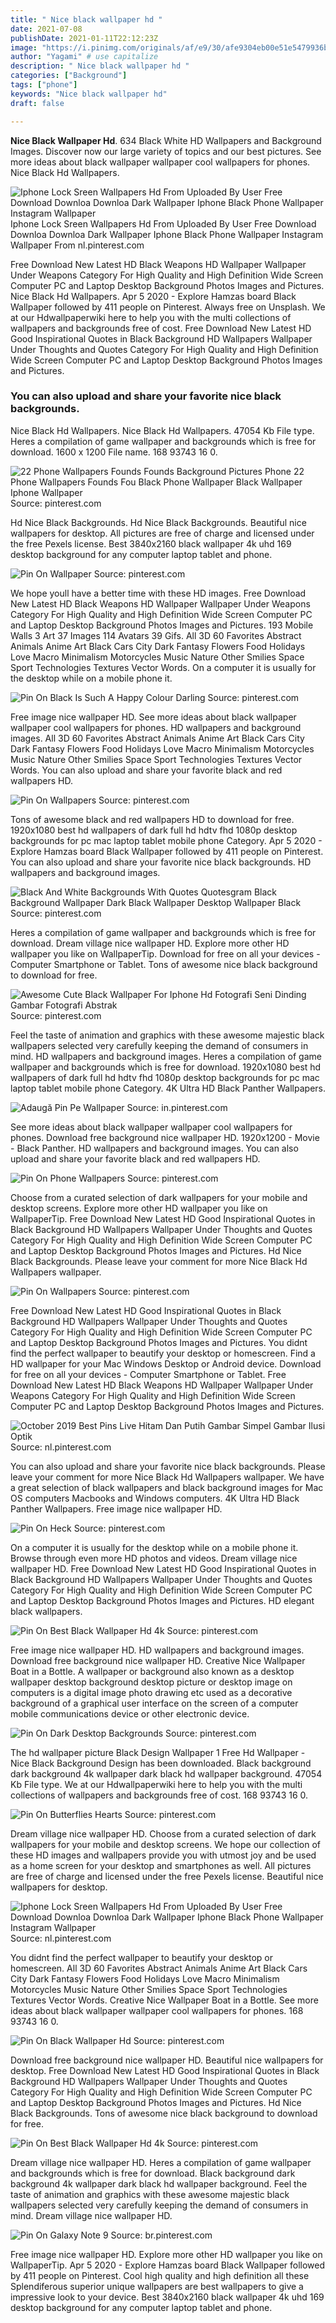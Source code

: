 ```yaml
---
title: " Nice black wallpaper hd "
date: 2021-07-08
publishDate: 2021-01-11T22:12:23Z
image: "https://i.pinimg.com/originals/af/e9/30/afe9304eb00e51e5479936b33eb32e72.jpg"
author: "Yagami" # use capitalize
description: " Nice black wallpaper hd "
categories: ["Background"]
tags: ["phone"]
keywords: "Nice black wallpaper hd"
draft: false

---
```



**Nice Black Wallpaper Hd**. 634 Black White HD Wallpapers and Background Images. Discover now our large variety of topics and our best pictures. See more ideas about black wallpaper wallpaper cool wallpapers for phones. Nice Black Hd Wallpapers.

![Iphone Lock Sreen Wallpapers Hd From Uploaded By User Free Download Downloa Downloa Dark Wallpaper Iphone Black Phone Wallpaper Instagram Wallpaper](https://i.pinimg.com/originals/a9/6d/55/a96d5591f3226f9b05c6d3a9a16942db.jpg "Iphone Lock Sreen Wallpapers Hd From Uploaded By User Free Download Downloa Downloa Dark Wallpaper Iphone Black Phone Wallpaper Instagram Wallpaper")
Iphone Lock Sreen Wallpapers Hd From Uploaded By User Free Download Downloa Downloa Dark Wallpaper Iphone Black Phone Wallpaper Instagram Wallpaper From nl.pinterest.com


Free Download New Latest HD Black Weapons HD Wallpaper Wallpaper Under Weapons Category For High Quality and High Definition Wide Screen Computer PC and Laptop Desktop Background Photos Images and Pictures. Nice Black Hd Wallpapers. Apr 5 2020 - Explore Hamzas board Black Wallpaper followed by 411 people on Pinterest. Always free on Unsplash. We at our Hdwallpaperwiki here to help you with the multi collections of wallpapers and backgrounds free of cost. Free Download New Latest HD Good Inspirational Quotes in Black Background HD Wallpapers Wallpaper Under Thoughts and Quotes Category For High Quality and High Definition Wide Screen Computer PC and Laptop Desktop Background Photos Images and Pictures.

### You can also upload and share your favorite nice black backgrounds.

Nice Black Hd Wallpapers. Nice Black Hd Wallpapers. 47054 Kb File type. Heres a compilation of game wallpaper and backgrounds which is free for download. 1600 x 1200 File name. 168 93743 16 0.


![22 Phone Wallpapers Founds Founds Background Pictures Phone 22 Phone Wallpapers Founds Fou Black Phone Wallpaper Black Wallpaper Iphone Wallpaper](https://i.pinimg.com/564x/78/8e/c6/788ec6578e298c6653d8bf99714f3080.jpg "22 Phone Wallpapers Founds Founds Background Pictures Phone 22 Phone Wallpapers Founds Fou Black Phone Wallpaper Black Wallpaper Iphone Wallpaper")
Source: pinterest.com

Hd Nice Black Backgrounds. Hd Nice Black Backgrounds. Beautiful nice wallpapers for desktop. All pictures are free of charge and licensed under the free Pexels license. Best 3840x2160 black wallpaper 4k uhd 169 desktop background for any computer laptop tablet and phone.

![Pin On Wallpaper](https://i.pinimg.com/originals/31/0d/5d/310d5d1387e685dfaef8716ddbb952f0.jpg "Pin On Wallpaper")
Source: pinterest.com

We hope youll have a better time with these HD images. Free Download New Latest HD Black Weapons HD Wallpaper Wallpaper Under Weapons Category For High Quality and High Definition Wide Screen Computer PC and Laptop Desktop Background Photos Images and Pictures. 193 Mobile Walls 3 Art 37 Images 114 Avatars 39 Gifs. All 3D 60 Favorites Abstract Animals Anime Art Black Cars City Dark Fantasy Flowers Food Holidays Love Macro Minimalism Motorcycles Music Nature Other Smilies Space Sport Technologies Textures Vector Words. On a computer it is usually for the desktop while on a mobile phone it.

![Pin On Black Is Such A Happy Colour Darling](https://i.pinimg.com/originals/5d/59/b6/5d59b6a040d9df5da65cce6257cee97c.jpg "Pin On Black Is Such A Happy Colour Darling")
Source: pinterest.com

Free image nice wallpaper HD. See more ideas about black wallpaper wallpaper cool wallpapers for phones. HD wallpapers and background images. All 3D 60 Favorites Abstract Animals Anime Art Black Cars City Dark Fantasy Flowers Food Holidays Love Macro Minimalism Motorcycles Music Nature Other Smilies Space Sport Technologies Textures Vector Words. You can also upload and share your favorite black and red wallpapers HD.

![Pin On Wallpapers](https://i.pinimg.com/originals/8e/b1/e0/8eb1e0cffb2d7fc4c32ddec662faf323.jpg "Pin On Wallpapers")
Source: pinterest.com

Tons of awesome black and red wallpapers HD to download for free. 1920x1080 best hd wallpapers of dark full hd hdtv fhd 1080p desktop backgrounds for pc mac laptop tablet mobile phone Category. Apr 5 2020 - Explore Hamzas board Black Wallpaper followed by 411 people on Pinterest. You can also upload and share your favorite nice black backgrounds. HD wallpapers and background images.

![Black And White Backgrounds With Quotes Quotesgram Black Background Wallpaper Dark Black Wallpaper Desktop Wallpaper Black](https://i.pinimg.com/originals/8b/b0/64/8bb06453f22f61e5849bf52d7ad48e8b.jpg "Black And White Backgrounds With Quotes Quotesgram Black Background Wallpaper Dark Black Wallpaper Desktop Wallpaper Black")
Source: pinterest.com

Heres a compilation of game wallpaper and backgrounds which is free for download. Dream village nice wallpaper HD. Explore more other HD wallpaper you like on WallpaperTip. Download for free on all your devices - Computer Smartphone or Tablet. Tons of awesome nice black background to download for free.

![Awesome Cute Black Wallpaper For Iphone Hd Fotografi Seni Dinding Gambar Fotografi Abstrak](https://i.pinimg.com/originals/0c/be/43/0cbe43fc68a1c2f10b58438507a46205.jpg "Awesome Cute Black Wallpaper For Iphone Hd Fotografi Seni Dinding Gambar Fotografi Abstrak")
Source: pinterest.com

Feel the taste of animation and graphics with these awesome majestic black wallpapers selected very carefully keeping the demand of consumers in mind. HD wallpapers and background images. Heres a compilation of game wallpaper and backgrounds which is free for download. 1920x1080 best hd wallpapers of dark full hd hdtv fhd 1080p desktop backgrounds for pc mac laptop tablet mobile phone Category. 4K Ultra HD Black Panther Wallpapers.

![Adaugă Pin Pe Wallpaper](https://i.pinimg.com/originals/ce/aa/b8/ceaab87ff73cc852fe56929a3c7c8d8b.jpg "Adaugă Pin Pe Wallpaper")
Source: in.pinterest.com

See more ideas about black wallpaper wallpaper cool wallpapers for phones. Download free background nice wallpaper HD. 1920x1200 - Movie - Black Panther. HD wallpapers and background images. You can also upload and share your favorite black and red wallpapers HD.

![Pin On Phone Wallpapers](https://i.pinimg.com/474x/56/9a/fc/569afc1e45decc274654a42c05a74d4f.jpg "Pin On Phone Wallpapers")
Source: pinterest.com

Choose from a curated selection of dark wallpapers for your mobile and desktop screens. Explore more other HD wallpaper you like on WallpaperTip. Free Download New Latest HD Good Inspirational Quotes in Black Background HD Wallpapers Wallpaper Under Thoughts and Quotes Category For High Quality and High Definition Wide Screen Computer PC and Laptop Desktop Background Photos Images and Pictures. Hd Nice Black Backgrounds. Please leave your comment for more Nice Black Hd Wallpapers wallpaper.

![Pin On Wallpapers](https://i.pinimg.com/originals/59/83/d5/5983d5f6697bd42549c8cdc87a3f6106.jpg "Pin On Wallpapers")
Source: pinterest.com

Free Download New Latest HD Good Inspirational Quotes in Black Background HD Wallpapers Wallpaper Under Thoughts and Quotes Category For High Quality and High Definition Wide Screen Computer PC and Laptop Desktop Background Photos Images and Pictures. You didnt find the perfect wallpaper to beautify your desktop or homescreen. Find a HD wallpaper for your Mac Windows Desktop or Android device. Download for free on all your devices - Computer Smartphone or Tablet. Free Download New Latest HD Black Weapons HD Wallpaper Wallpaper Under Weapons Category For High Quality and High Definition Wide Screen Computer PC and Laptop Desktop Background Photos Images and Pictures.

![October 2019 Best Pins Live Hitam Dan Putih Gambar Simpel Gambar Ilusi Optik](https://i.pinimg.com/originals/0b/65/a8/0b65a879382ec057cf194d60235e9b95.jpg "October 2019 Best Pins Live Hitam Dan Putih Gambar Simpel Gambar Ilusi Optik")
Source: nl.pinterest.com

You can also upload and share your favorite nice black backgrounds. Please leave your comment for more Nice Black Hd Wallpapers wallpaper. We have a great selection of black wallpapers and black background images for Mac OS computers Macbooks and Windows computers. 4K Ultra HD Black Panther Wallpapers. Free image nice wallpaper HD.

![Pin On Heck](https://i.pinimg.com/736x/0c/76/8f/0c768fec9991cfd61876ad18b4d9df70.jpg "Pin On Heck")
Source: pinterest.com

On a computer it is usually for the desktop while on a mobile phone it. Browse through even more HD photos and videos. Dream village nice wallpaper HD. Free Download New Latest HD Good Inspirational Quotes in Black Background HD Wallpapers Wallpaper Under Thoughts and Quotes Category For High Quality and High Definition Wide Screen Computer PC and Laptop Desktop Background Photos Images and Pictures. HD elegant black wallpapers.

![Pin On Best Black Wallpaper Hd 4k](https://i.pinimg.com/originals/18/d2/19/18d21970a9da9605cd210cc5dc3c14b7.jpg "Pin On Best Black Wallpaper Hd 4k")
Source: pinterest.com

Free image nice wallpaper HD. HD wallpapers and background images. Download free background nice wallpaper HD. Creative Nice Wallpaper Boat in a Bottle. A wallpaper or background also known as a desktop wallpaper desktop background desktop picture or desktop image on computers is a digital image photo drawing etc used as a decorative background of a graphical user interface on the screen of a computer mobile communications device or other electronic device.

![Pin On Dark Desktop Backgrounds](https://i.pinimg.com/originals/b1/09/10/b10910ab178d63377a7f10629818938d.jpg "Pin On Dark Desktop Backgrounds")
Source: pinterest.com

The hd wallpaper picture Black Design Wallpaper 1 Free Hd Wallpaper - Nice Black Background Design has been downloaded. Black background dark background 4k wallpaper dark black hd wallpaper background. 47054 Kb File type. We at our Hdwallpaperwiki here to help you with the multi collections of wallpapers and backgrounds free of cost. 168 93743 16 0.

![Pin On Butterflies Hearts](https://i.pinimg.com/originals/64/08/01/640801cb9b2bb7b14d4271cf3c6bad68.jpg "Pin On Butterflies Hearts")
Source: pinterest.com

Dream village nice wallpaper HD. Choose from a curated selection of dark wallpapers for your mobile and desktop screens. We hope our collection of these HD images and wallpapers provide you with utmost joy and be used as a home screen for your desktop and smartphones as well. All pictures are free of charge and licensed under the free Pexels license. Beautiful nice wallpapers for desktop.

![Iphone Lock Sreen Wallpapers Hd From Uploaded By User Free Download Downloa Downloa Dark Wallpaper Iphone Black Phone Wallpaper Instagram Wallpaper](https://i.pinimg.com/originals/a9/6d/55/a96d5591f3226f9b05c6d3a9a16942db.jpg "Iphone Lock Sreen Wallpapers Hd From Uploaded By User Free Download Downloa Downloa Dark Wallpaper Iphone Black Phone Wallpaper Instagram Wallpaper")
Source: nl.pinterest.com

You didnt find the perfect wallpaper to beautify your desktop or homescreen. All 3D 60 Favorites Abstract Animals Anime Art Black Cars City Dark Fantasy Flowers Food Holidays Love Macro Minimalism Motorcycles Music Nature Other Smilies Space Sport Technologies Textures Vector Words. Creative Nice Wallpaper Boat in a Bottle. See more ideas about black wallpaper wallpaper cool wallpapers for phones. 168 93743 16 0.

![Pin On Black Wallpaper Hd](https://i.pinimg.com/originals/2c/11/be/2c11be2faf6cde9333b640ccda643234.jpg "Pin On Black Wallpaper Hd")
Source: pinterest.com

Download free background nice wallpaper HD. Beautiful nice wallpapers for desktop. Free Download New Latest HD Good Inspirational Quotes in Black Background HD Wallpapers Wallpaper Under Thoughts and Quotes Category For High Quality and High Definition Wide Screen Computer PC and Laptop Desktop Background Photos Images and Pictures. Hd Nice Black Backgrounds. Tons of awesome nice black background to download for free.

![Pin On Best Black Wallpaper Hd 4k](https://i.pinimg.com/originals/82/fa/63/82fa63fdba1843040c6eaceaa62fbcb3.jpg "Pin On Best Black Wallpaper Hd 4k")
Source: pinterest.com

Dream village nice wallpaper HD. Heres a compilation of game wallpaper and backgrounds which is free for download. Black background dark background 4k wallpaper dark black hd wallpaper background. Feel the taste of animation and graphics with these awesome majestic black wallpapers selected very carefully keeping the demand of consumers in mind. Dream village nice wallpaper HD.

![Pin On Galaxy Note 9](https://i.pinimg.com/originals/af/e9/30/afe9304eb00e51e5479936b33eb32e72.jpg "Pin On Galaxy Note 9")
Source: br.pinterest.com

Free image nice wallpaper HD. Explore more other HD wallpaper you like on WallpaperTip. Apr 5 2020 - Explore Hamzas board Black Wallpaper followed by 411 people on Pinterest. Cool high quality and high definition all these Splendiferous superior unique wallpapers are best wallpapers to give a impressive look to your device. Best 3840x2160 black wallpaper 4k uhd 169 desktop background for any computer laptop tablet and phone.

